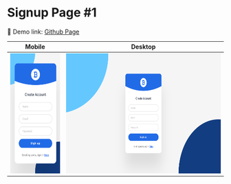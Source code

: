 # Signup Page #1

🔗 Demo link: [Github Page](https://kris-lu-dev.github.io/ASMR-Web-Design-to-HTML-Exercises/01-Signup/)

| Mobile                                          | Desktop                                  |
| ----------------------------------------------- | ---------------------------------------- |
| <img src="Screenshot-mobile.png" height="280"/> | <img src="Screenshot.png" height="280"/> |
